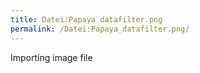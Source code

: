 ```yaml
---
title: Datei:Papaya datafilter.png
permalink: /Datei:Papaya_datafilter.png/
---
```


Importing image file